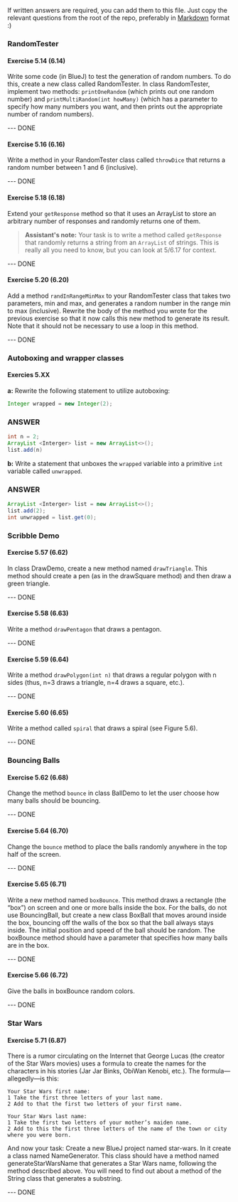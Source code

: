 If written answers are required, you can add them to this file. Just copy the relevant questions from the root of the repo, preferably in [Markdown](https://guides.github.com/features/mastering-markdown/) format :)


### RandomTester

#### Exercise 5.14 (6.14)
Write some code (in BlueJ) to test the generation of random numbers. To do
this, create a new class called RandomTester. In class RandomTester, implement
two methods: `printOneRandom` (which prints out one random number) and
`printMultiRandom(int howMany)` (which has a parameter to specify how many
numbers you want, and then prints out the appropriate number of random
numbers).

--- DONE



#### Exercise 5.16 (6.16)
Write a method in your RandomTester class called `throwDice` that returns a
random number between 1 and 6 (inclusive).

--- DONE



#### Exercise 5.18 (6.18)
Extend your `getResponse` method so that it uses an ArrayList to store an
arbitrary number of responses and randomly returns one of them.

> **Assistant's note:** Your task is to write a method called `getResponse`
> that randomly returns a string from an `ArrayList` of strings. This is really
> all you need to know, but you can look at 5/6.17 for context.

--- DONE



#### Exercise 5.20 (6.20)
Add a method `randInRangeMinMax` to your RandomTester class that takes two
parameters, min and max, and generates a random number in the range min to max
(inclusive). Rewrite the body of the method you wrote for the previous exercise
so that it now calls this new method to generate its result. Note that it
should not be necessary to use a loop in this method.

--- DONE



### Autoboxing and wrapper classes

#### Exercies 5.XX
**a:** Rewrite the following statement to utilize autoboxing:

```java
Integer wrapped = new Integer(2);
```

### ANSWER
```java
int n = 2;
ArrayList <Interger> list = new ArrayList<>();
list.add(n)
```



**b:** Write a statement that unboxes the `wrapped` variable into a primitive
`int` variable called `unwrapped`.

### ANSWER
```java
ArrayList <Interger> list = new ArrayList<>();
list.add(2);
int unwrapped = list.get(0);
```



### Scribble Demo

#### Exercise 5.57 (6.62)
In class DrawDemo, create a new method named `drawTriangle`. This method should
create a pen (as in the drawSquare method) and then draw a green triangle.

--- DONE


#### Exercise 5.58 (6.63)
Write a method `drawPentagon` that draws a pentagon.

--- DONE



#### Exercise 5.59 (6.64)
Write a method `drawPolygon(int n)` that draws a regular polygon with n sides
(thus, n=3 draws a triangle, n=4 draws a square, etc.).

--- DONE



#### Exercise 5.60 (6.65)
Write a method called `spiral` that draws a spiral (see Figure 5.6).

--- DONE



### Bouncing Balls

#### Exercise 5.62 (6.68)
Change the method `bounce` in class BallDemo to let the user choose how many
balls should be bouncing.

--- DONE



#### Exercise 5.64 (6.70)
Change the `bounce` method to place the balls randomly anywhere in the top half
of the screen.

--- DONE



#### Exercise 5.65 (6.71)
Write a new method named `boxBounce`. This method draws a rectangle (the “box”)
on screen and one or more balls inside the box. For the balls, do not use
BouncingBall, but create a new class BoxBall that moves around inside the box,
bouncing off the walls of the box so that the ball always stays inside. The
initial position and speed of the ball should be random. The boxBounce method
should have a parameter that specifies how many balls are in the box.

--- DONE



#### Exercise 5.66 (6.72)
Give the balls in boxBounce random colors.

--- DONE



### Star Wars

#### Exercise 5.71 (6.87)
There is a rumor circulating on the Internet that George Lucas (the creator of
the Star Wars movies) uses a formula to create the names for the characters in
his stories (Jar Jar Binks, ObiWan Kenobi, etc.). The formula—allegedly—is
this:

```
Your Star Wars first name:
1 Take the first three letters of your last name.
2 Add to that the first two letters of your first name.

Your Star Wars last name:
1 Take the first two letters of your mother’s maiden name.
2 Add to this the first three letters of the name of the town or city where you were born.
```

And now your task: Create a new BlueJ project named star-wars. In it create a
class named NameGenerator. This class should have a method named
generateStarWarsName that generates a Star Wars name, following the method
described above. You will need to find out about a method of the String class
that generates a substring.

--- DONE